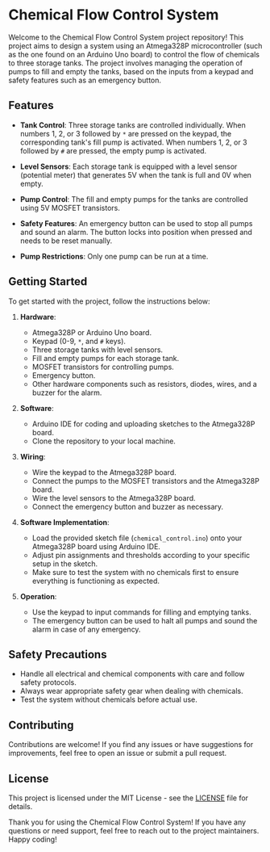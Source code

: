 # Chemical Flow Control System

Welcome to the Chemical Flow Control System project repository! This project aims to design a system using an Atmega328P microcontroller (such as the one found on an Arduino Uno board) to control the flow of chemicals to three storage tanks. The project involves managing the operation of pumps to fill and empty the tanks, based on the inputs from a keypad and safety features such as an emergency button.

## Features

- **Tank Control**: Three storage tanks are controlled individually. When numbers 1, 2, or 3 followed by `*` are pressed on the keypad, the corresponding tank's fill pump is activated. When numbers 1, 2, or 3 followed by `#` are pressed, the empty pump is activated.
  
- **Level Sensors**: Each storage tank is equipped with a level sensor (potential meter) that generates 5V when the tank is full and 0V when empty.

- **Pump Control**: The fill and empty pumps for the tanks are controlled using 5V MOSFET transistors.

- **Safety Features**: An emergency button can be used to stop all pumps and sound an alarm. The button locks into position when pressed and needs to be reset manually.

- **Pump Restrictions**: Only one pump can be run at a time.

## Getting Started

To get started with the project, follow the instructions below:

1. **Hardware**:
   - Atmega328P or Arduino Uno board.
   - Keypad (0-9, `*`, and `#` keys).
   - Three storage tanks with level sensors.
   - Fill and empty pumps for each storage tank.
   - MOSFET transistors for controlling pumps.
   - Emergency button.
   - Other hardware components such as resistors, diodes, wires, and a buzzer for the alarm.

2. **Software**:
   - Arduino IDE for coding and uploading sketches to the Atmega328P board.
   - Clone the repository to your local machine.

3. **Wiring**:
   - Wire the keypad to the Atmega328P board.
   - Connect the pumps to the MOSFET transistors and the Atmega328P board.
   - Wire the level sensors to the Atmega328P board.
   - Connect the emergency button and buzzer as necessary.

4. **Software Implementation**:
   - Load the provided sketch file (`chemical_control.ino`) onto your Atmega328P board using Arduino IDE.
   - Adjust pin assignments and thresholds according to your specific setup in the sketch.
   - Make sure to test the system with no chemicals first to ensure everything is functioning as expected.

5. **Operation**:
   - Use the keypad to input commands for filling and emptying tanks.
   - The emergency button can be used to halt all pumps and sound the alarm in case of any emergency.

## Safety Precautions

- Handle all electrical and chemical components with care and follow safety protocols.
- Always wear appropriate safety gear when dealing with chemicals.
- Test the system without chemicals before actual use.

## Contributing

Contributions are welcome! If you find any issues or have suggestions for improvements, feel free to open an issue or submit a pull request.

## License

This project is licensed under the MIT License - see the [LICENSE](LICENSE) file for details.

Thank you for using the Chemical Flow Control System! If you have any questions or need support, feel free to reach out to the project maintainers. Happy coding!
